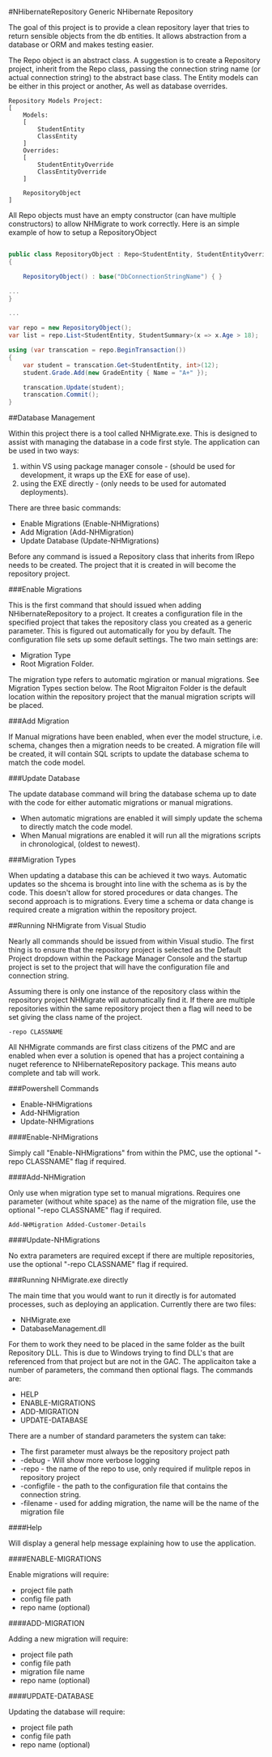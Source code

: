 #NHibernateRepository
Generic NHibernate Repository

The goal of this project is to provide a clean repository layer that tries to return sensible objects from the db entities.  It allows abstraction from a database or ORM and makes testing easier.

The Repo object is an abstract class.  A suggestion is to create a Repository project, inherit from the Repo class, passing the connection string name (or actual connection string) to the abstract base class.  The Entity models can be either in this project or another, As well as database overrides.

```
Repository Models Project:
[
	Models:
	[
		StudentEntity
		ClassEntity
	]
	Overrides:
	[
		StudentEntityOverride
		ClassEntityOverride
	]	

    RepositoryObject
]

```
All Repo objects must have an empty constructor (can have multiple constructors) to allow NHMigrate to work correctly.
Here is an simple example of how to setup a RepositoryObject

```c#

public class RepositoryObject : Repo<StudentEntity, StudentEntityOverride>()
{

	RepositoryObject() : base("DbConnectionStringName") { }

...
}

...

var repo = new RepositoryObject();
var list = repo.List<StudentEntity, StudentSummary>(x => x.Age > 18);

using (var transcation = repo.BeginTransaction())
{
    var student = transcation.Get<StudentEntity, int>(12);
    student.Grade.Add(new GradeEntity { Name = "A+" });

    transcation.Update(student);
    transcation.Commit();
}
```

##Database Management


Within this project there is a tool called NHMigrate.exe.  This is designed to assist with managing the database in a code first style.  The application can be used in two ways:

1) within VS using package manager console - (should be used for development, it wraps up the EXE for ease of use).
2) using the EXE directly - (only needs to be used for automated deployments).

There are three basic commands:

- Enable Migrations (Enable-NHMigrations)
- Add Migration (Add-NHMigration)
- Update Database (Update-NHMigrations)

Before any command is issued a Repository class that inherits from IRepo needs to be created.  The project that it is created in will become the repository project.
 
###Enable Migrations

This is the first command that should issued when adding NHibernateRepository to a project.  It creates a configuration file in the specified project that takes the repository class you created as a generic parameter.  This is figured out automatically for you by default.  The configuration file sets up some default settings.  The two main settings are:

 - Migration Type
 - Root Migration Folder.
  
The migration type refers to automatic mgiration or manual migrations.  See Migration Types section below.  The Root Migraiton Folder is the default location within the repository project that the manual migration scripts will be placed.

###Add Migration

If Manual migrations have been enabled, when ever the model structure, i.e. schema, changes then a migration needs to be created.  A migration file will be created, it will contain SQL scripts to update the database schema to match the code model.

###Update Database

The update database command will bring the database schema up to date with the code for either automatic migrations or manual migrations.  

 - When automatic migrations are enabled it will simply update the schema to directly match the code model.
 - When Manual migrations are enabled it will run all the migrations scripts in chronological, (oldest to newest).

###Migration Types

When updating a database this can be achieved it two ways.  Automatic updates so the shcema is brought into line with the schema as is by the code.  This doesn't allow for stored procedures or data changes.
The second approach is to migrations.  Every time a schema or data change is required create a migration within the repository project.
  
##Running NHMigrate from Visual Studio

Nearly all commands should be issued from within Visual studio.  The first thing is to ensure that the repository project is selected as the Default Project dropdown within the Package Manager Console and the startup project is set to the project that will have the configuration file and connection string.

Assuming there is only one instance of the repository class within the repository project NHMigrate will automatically find it.  If there are multiple repositories within the same repository project then a flag will need to be set giving the class name of the project.

    -repo CLASSNAME

All NHMigrate commands are first class citizens of the PMC and are enabled when ever a solution is opened that has a project containing a nuget reference to NHibernateRepository package.  This means auto complete and tab will work.

###Powershell Commands

- Enable-NHMigrations
- Add-NHMigration
- Update-NHMigrations

####Enable-NHMigrations

Simply call "Enable-NHMigrations" from within the PMC, use the optional "-repo CLASSNAME" flag if required.

####Add-NHMigration

Only use when migration type set to manual migrations. Requires one parameter (without white space) as the name of the migration file, use the optional "-repo CLASSNAME" flag if required.

    Add-NHMigration Added-Customer-Details

####Update-NHMigrations

No extra parameters are required except if there are multiple repositories, use the optional "-repo CLASSNAME" flag if required.

###Running NHMigrate.exe directly

The main time that you would want to run it directly is for automated processes, such as deploying an application.  Currently there are two files:

 - NHMigrate.exe
 - DatabaseManagement.dll

For them to work they need to be placed in the same folder as the built Repository DLL.  This is due to Windows trying to find DLL's that are referenced from that project but are not in the GAC. The applicaiton take a number of parameters, the command then optional flags.  The commands are:

 - HELP
 - ENABLE-MIGRATIONS
 - ADD-MIGRATION
 - UPDATE-DATABASE

There are a number of standard parameters the system can take:

 - The first parameter must always be the repository project path
 - -debug - Will show more verbose logging
 - -repo - the name of the repo to use, only required if mulitple repos in repository project
 - -configfile - the path to the configuration file that contains the connection string.
 - -filename - used for adding migration, the name will be the name of the migration file

####Help

Will display a general help message explaining how to use the application.

####ENABLE-MIGRATIONS

Enable migrations will require:

 - project file path
 - config file path
 - repo name (optional)

####ADD-MIGRATION

Adding a new migration will require:

 - project file path
 - config file path
 - migration file name
 - repo name (optional)

####UPDATE-DATABASE

Updating the database will require:

 - project file path
 - config file path
 - repo name (optional)
